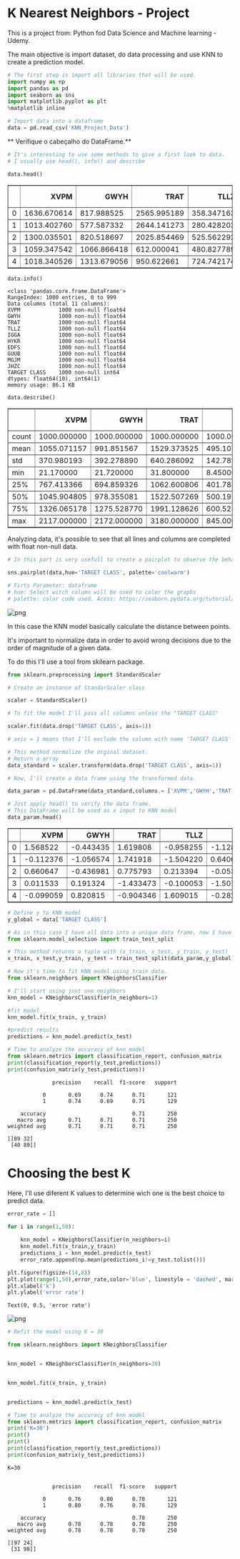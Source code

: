 # K Nearest Neighbors - Project 

<p>This is a project from: Python fod Data Science and Machine learning - Udemy. 
    <p>The main objective is import dataset, do data processing and use KNN to create a prediction model.


```python
# The first step is import all libraries that will be used.
import numpy as np
import pandas as pd
import seaborn as sns
import matplotlib.pyplot as plt
%matplotlib inline
```


```python
# Import data into a dataframe
data = pd.read_csv('KNN_Project_Data')
```

** Verifique o cabeçalho do DataFrame.**


```python
# It's interesting to use some methods to give a first look to data.
# I usually use head(), info() and describe
```


```python
data.head()
```




<div>
<style scoped>
    .dataframe tbody tr th:only-of-type {
        vertical-align: middle;
    }

    .dataframe tbody tr th {
        vertical-align: top;
    }

    .dataframe thead th {
        text-align: right;
    }
</style>
<table border="1" class="dataframe">
  <thead>
    <tr style="text-align: right;">
      <th></th>
      <th>XVPM</th>
      <th>GWYH</th>
      <th>TRAT</th>
      <th>TLLZ</th>
      <th>IGGA</th>
      <th>HYKR</th>
      <th>EDFS</th>
      <th>GUUB</th>
      <th>MGJM</th>
      <th>JHZC</th>
      <th>TARGET CLASS</th>
    </tr>
  </thead>
  <tbody>
    <tr>
      <td>0</td>
      <td>1636.670614</td>
      <td>817.988525</td>
      <td>2565.995189</td>
      <td>358.347163</td>
      <td>550.417491</td>
      <td>1618.870897</td>
      <td>2147.641254</td>
      <td>330.727893</td>
      <td>1494.878631</td>
      <td>845.136088</td>
      <td>0</td>
    </tr>
    <tr>
      <td>1</td>
      <td>1013.402760</td>
      <td>577.587332</td>
      <td>2644.141273</td>
      <td>280.428203</td>
      <td>1161.873391</td>
      <td>2084.107872</td>
      <td>853.404981</td>
      <td>447.157619</td>
      <td>1193.032521</td>
      <td>861.081809</td>
      <td>1</td>
    </tr>
    <tr>
      <td>2</td>
      <td>1300.035501</td>
      <td>820.518697</td>
      <td>2025.854469</td>
      <td>525.562292</td>
      <td>922.206261</td>
      <td>2552.355407</td>
      <td>818.676686</td>
      <td>845.491492</td>
      <td>1968.367513</td>
      <td>1647.186291</td>
      <td>1</td>
    </tr>
    <tr>
      <td>3</td>
      <td>1059.347542</td>
      <td>1066.866418</td>
      <td>612.000041</td>
      <td>480.827789</td>
      <td>419.467495</td>
      <td>685.666983</td>
      <td>852.867810</td>
      <td>341.664784</td>
      <td>1154.391368</td>
      <td>1450.935357</td>
      <td>0</td>
    </tr>
    <tr>
      <td>4</td>
      <td>1018.340526</td>
      <td>1313.679056</td>
      <td>950.622661</td>
      <td>724.742174</td>
      <td>843.065903</td>
      <td>1370.554164</td>
      <td>905.469453</td>
      <td>658.118202</td>
      <td>539.459350</td>
      <td>1899.850792</td>
      <td>0</td>
    </tr>
  </tbody>
</table>
</div>




```python
data.info()
```

    <class 'pandas.core.frame.DataFrame'>
    RangeIndex: 1000 entries, 0 to 999
    Data columns (total 11 columns):
    XVPM            1000 non-null float64
    GWYH            1000 non-null float64
    TRAT            1000 non-null float64
    TLLZ            1000 non-null float64
    IGGA            1000 non-null float64
    HYKR            1000 non-null float64
    EDFS            1000 non-null float64
    GUUB            1000 non-null float64
    MGJM            1000 non-null float64
    JHZC            1000 non-null float64
    TARGET CLASS    1000 non-null int64
    dtypes: float64(10), int64(1)
    memory usage: 86.1 KB
    


```python
data.describe()
```




<div>
<style scoped>
    .dataframe tbody tr th:only-of-type {
        vertical-align: middle;
    }

    .dataframe tbody tr th {
        vertical-align: top;
    }

    .dataframe thead th {
        text-align: right;
    }
</style>
<table border="1" class="dataframe">
  <thead>
    <tr style="text-align: right;">
      <th></th>
      <th>XVPM</th>
      <th>GWYH</th>
      <th>TRAT</th>
      <th>TLLZ</th>
      <th>IGGA</th>
      <th>HYKR</th>
      <th>EDFS</th>
      <th>GUUB</th>
      <th>MGJM</th>
      <th>JHZC</th>
      <th>TARGET CLASS</th>
    </tr>
  </thead>
  <tbody>
    <tr>
      <td>count</td>
      <td>1000.000000</td>
      <td>1000.000000</td>
      <td>1000.000000</td>
      <td>1000.000000</td>
      <td>1000.000000</td>
      <td>1000.000000</td>
      <td>1000.000000</td>
      <td>1000.000000</td>
      <td>1000.000000</td>
      <td>1000.000000</td>
      <td>1000.00000</td>
    </tr>
    <tr>
      <td>mean</td>
      <td>1055.071157</td>
      <td>991.851567</td>
      <td>1529.373525</td>
      <td>495.107156</td>
      <td>940.590072</td>
      <td>1550.637455</td>
      <td>1561.003252</td>
      <td>561.346117</td>
      <td>1089.067338</td>
      <td>1452.521629</td>
      <td>0.50000</td>
    </tr>
    <tr>
      <td>std</td>
      <td>370.980193</td>
      <td>392.278890</td>
      <td>640.286092</td>
      <td>142.789188</td>
      <td>345.923136</td>
      <td>493.491988</td>
      <td>598.608517</td>
      <td>247.357552</td>
      <td>402.666953</td>
      <td>568.132005</td>
      <td>0.50025</td>
    </tr>
    <tr>
      <td>min</td>
      <td>21.170000</td>
      <td>21.720000</td>
      <td>31.800000</td>
      <td>8.450000</td>
      <td>17.930000</td>
      <td>27.930000</td>
      <td>31.960000</td>
      <td>13.520000</td>
      <td>23.210000</td>
      <td>30.890000</td>
      <td>0.00000</td>
    </tr>
    <tr>
      <td>25%</td>
      <td>767.413366</td>
      <td>694.859326</td>
      <td>1062.600806</td>
      <td>401.788135</td>
      <td>700.763295</td>
      <td>1219.267077</td>
      <td>1132.097865</td>
      <td>381.704293</td>
      <td>801.849802</td>
      <td>1059.499689</td>
      <td>0.00000</td>
    </tr>
    <tr>
      <td>50%</td>
      <td>1045.904805</td>
      <td>978.355081</td>
      <td>1522.507269</td>
      <td>500.197421</td>
      <td>939.348662</td>
      <td>1564.996551</td>
      <td>1565.882879</td>
      <td>540.420379</td>
      <td>1099.087954</td>
      <td>1441.554053</td>
      <td>0.50000</td>
    </tr>
    <tr>
      <td>75%</td>
      <td>1326.065178</td>
      <td>1275.528770</td>
      <td>1991.128626</td>
      <td>600.525709</td>
      <td>1182.578166</td>
      <td>1891.937040</td>
      <td>1981.739411</td>
      <td>725.762027</td>
      <td>1369.923665</td>
      <td>1864.405512</td>
      <td>1.00000</td>
    </tr>
    <tr>
      <td>max</td>
      <td>2117.000000</td>
      <td>2172.000000</td>
      <td>3180.000000</td>
      <td>845.000000</td>
      <td>1793.000000</td>
      <td>2793.000000</td>
      <td>3196.000000</td>
      <td>1352.000000</td>
      <td>2321.000000</td>
      <td>3089.000000</td>
      <td>1.00000</td>
    </tr>
  </tbody>
</table>
</div>



Analyzing data, it's possible to see that all lines and columns are completed with float non-null data.


```python
# In this part is very usefull to create a pairplot to observe the behavior of  how one variable affects another.

sns.pairplot(data,hue='TARGET CLASS', palette='coolwarm')

# Firts Parameter: dataframe
# hue: Select witch column will be used to color the graphs
# palette: color code used. Acess: https://seaborn.pydata.org/tutorial/color_palettes.html for reference
```

![png](output_9_2.png)


<p/>In this case the KNN model basically calculate the distance between points.<p/>
<p/>It's important to normalize data in order to avoid wrong decisions due to the order of magnitude of a given data.<p/>
<p/>To do this I'll use a tool from skilearn package.<p/>


```python
from sklearn.preprocessing import StandardScaler

# Create an instance of StandarScaler class

scaler = StandardScaler()

# To fit the model I'll pass all columns unless the "TARGET CLASS"

scaler.fit(data.drop('TARGET CLASS', axis=1))

# axis = 1 means that I'll exclude the column with name 'TARGET CLASS' 

# This method normalize the orginal dataset.
# Return a array
data_standard = scaler.transform(data.drop('TARGET CLASS', axis=1))
```


```python
# Now, I'll create a data frame using the transformed data.

data_param = pd.DataFrame(data_standard,columns = ['XVPM','GWYH','TRAT','TLLZ','IGGA','HYKR','EDFS','GUUB','MGJM','JHZC'])
```


```python
# Just apply head() to verify the data frame.
# This DataFrame will be used as x input to KNN model
data_param.head()
```




<div>
<style scoped>
    .dataframe tbody tr th:only-of-type {
        vertical-align: middle;
    }

    .dataframe tbody tr th {
        vertical-align: top;
    }

    .dataframe thead th {
        text-align: right;
    }
</style>
<table border="1" class="dataframe">
  <thead>
    <tr style="text-align: right;">
      <th></th>
      <th>XVPM</th>
      <th>GWYH</th>
      <th>TRAT</th>
      <th>TLLZ</th>
      <th>IGGA</th>
      <th>HYKR</th>
      <th>EDFS</th>
      <th>GUUB</th>
      <th>MGJM</th>
      <th>JHZC</th>
    </tr>
  </thead>
  <tbody>
    <tr>
      <td>0</td>
      <td>1.568522</td>
      <td>-0.443435</td>
      <td>1.619808</td>
      <td>-0.958255</td>
      <td>-1.128481</td>
      <td>0.138336</td>
      <td>0.980493</td>
      <td>-0.932794</td>
      <td>1.008313</td>
      <td>-1.069627</td>
    </tr>
    <tr>
      <td>1</td>
      <td>-0.112376</td>
      <td>-1.056574</td>
      <td>1.741918</td>
      <td>-1.504220</td>
      <td>0.640009</td>
      <td>1.081552</td>
      <td>-1.182663</td>
      <td>-0.461864</td>
      <td>0.258321</td>
      <td>-1.041546</td>
    </tr>
    <tr>
      <td>2</td>
      <td>0.660647</td>
      <td>-0.436981</td>
      <td>0.775793</td>
      <td>0.213394</td>
      <td>-0.053171</td>
      <td>2.030872</td>
      <td>-1.240707</td>
      <td>1.149298</td>
      <td>2.184784</td>
      <td>0.342811</td>
    </tr>
    <tr>
      <td>3</td>
      <td>0.011533</td>
      <td>0.191324</td>
      <td>-1.433473</td>
      <td>-0.100053</td>
      <td>-1.507223</td>
      <td>-1.753632</td>
      <td>-1.183561</td>
      <td>-0.888557</td>
      <td>0.162310</td>
      <td>-0.002793</td>
    </tr>
    <tr>
      <td>4</td>
      <td>-0.099059</td>
      <td>0.820815</td>
      <td>-0.904346</td>
      <td>1.609015</td>
      <td>-0.282065</td>
      <td>-0.365099</td>
      <td>-1.095644</td>
      <td>0.391419</td>
      <td>-1.365603</td>
      <td>0.787762</td>
    </tr>
  </tbody>
</table>
</div>




```python
# Define y to KNN model
y_global = data['TARGET CLASS']
```


```python
# As in this case I have all data into a unique data frame, now I have to split data into train and test parts.
from sklearn.model_selection import train_test_split

# This method returns a tuple with (x_train, x_test, y_train, y_test)
x_train, x_test,y_train, y_test = train_test_split(data_param,y_global)
```


```python
# Now it's time to fit KNN model using train data.
from sklearn.neighbors import KNeighborsClassifier

# I'll start using just one neighbors
knn_model = KNeighborsClassifier(n_neighbors=1)

#fit model
knn_model.fit(x_train, y_train)

#predict results
predictions = knn_model.predict(x_test)
```


```python
# Time to analyze the accuracy of knn model
from sklearn.metrics import classification_report, confusion_matrix
print(classification_report(y_test,predictions))
print(confusion_matrix(y_test,predictions))
```

                  precision    recall  f1-score   support
    
               0       0.69      0.74      0.71       121
               1       0.74      0.69      0.71       129
    
        accuracy                           0.71       250
       macro avg       0.71      0.71      0.71       250
    weighted avg       0.71      0.71      0.71       250
    
    [[89 32]
     [40 89]]
    

# Choosing the best K

Here, I'll use diferent K values to determine wich one is the best choice to predict data.


```python
error_rate = []

for i in range(1,50):
    
    knn_model = KNeighborsClassifier(n_neighbors=i)
    knn_model.fit(x_train,y_train)
    predictions_i = knn_model.predict(x_test)
    error_rate.append(np.mean(predictions_i!=y_test.tolist()))
```


```python
plt.figure(figsize=(14,8))
plt.plot(range(1,50),error_rate,color='blue', linestyle = 'dashed', marker='o')
plt.xlabel('k')
plt.ylabel('error rate')
```




    Text(0, 0.5, 'error rate')




![png](output_20_1.png)



```python
# Refit the model using K = 30

from sklearn.neighbors import KNeighborsClassifier


knn_model = KNeighborsClassifier(n_neighbors=30)


knn_model.fit(x_train, y_train)


predictions = knn_model.predict(x_test)
```


```python
# Time to analyze the accuracy of knn model
from sklearn.metrics import classification_report, confusion_matrix
print('K=30')
print()
print()
print(classification_report(y_test,predictions))
print(confusion_matrix(y_test,predictions))
```

    K=30
    
    
                  precision    recall  f1-score   support
    
               0       0.76      0.80      0.78       121
               1       0.80      0.76      0.78       129
    
        accuracy                           0.78       250
       macro avg       0.78      0.78      0.78       250
    weighted avg       0.78      0.78      0.78       250
    
    [[97 24]
     [31 98]]
    


```python

```
